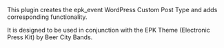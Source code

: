 This plugin creates the epk_event WordPress Custom Post Type and adds corresponding functionality.

It is designed to be used in conjunction with the EPK Theme (Electronic Press Kit) by Beer City Bands.
